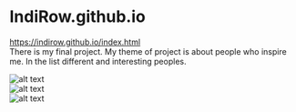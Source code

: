 # IndiRow.github.io
https://indirow.github.io/index.html<br>
There is my final project. My theme of project is about people who inspire me. In the list different and interesting peoples.

![alt text](https://i.postimg.cc/3Jrkj4tP/2019-12-1211.png)<br>
![alt text](https://i.postimg.cc/T1dkfYhn/2019-12-13-1.png)<br>
![alt text](https://i.postimg.cc/T3zChcpd/2019-12-13-2.png)
